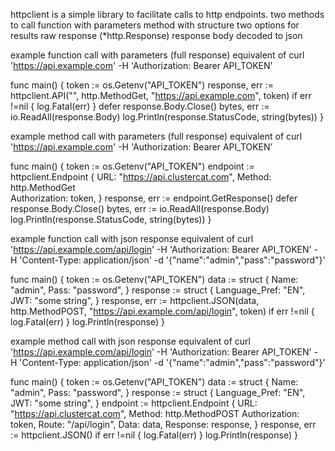 httpclient is a simple library to facilitate calls to http endpoints.
two methods to call
    function with parameters
    method with structure
two options for results
    raw response (*http.Response)
    response body decoded to json

example function call with parameters (full response)
equivalent of curl 'https://api.example.com' -H 'Authorization: Bearer API_TOKEN'


func main() {
    token := os.Getenv("API_TOKEN")
    response, err := httpclient.API("", http.MethodGet, "https://api.example.com", token)
    if err !=nil {
        log.Fatal(err)
    }
    defer response.Body.Close()
    bytes, err := io.ReadAll(response.Body)
    log.Println(response.StatusCode, string(bytes))
}

example method call with parameters (full response)
equivalent of curl 'https://api.example.com' -H 'Authorization: Bearer API_TOKEN'

func main() {
    token := os.Getenv("API_TOKEN")
    endpoint := httpclient.Endpoint {
        URL: "https://api.clustercat.com",
	    Method: http.MethodGet    
	    Authorization: token,
    }
    response, err := endpoint.GetResponse()
    defer response.Body.Close()
    bytes, err := io.ReadAll(response.Body)
    log.Println(response.StatusCode, string(bytes))
}

example function call with json response
equivalent of curl 'https://api.example.com/api/login' -H 'Authorization: Bearer API_TOKEN' - H 'Content-Type: application/json' -d '{"name":"admin","pass":"password"}'

func main() {
    token := os.Getenv("API_TOKEN")
    data := struct {
        Name: "admin",
        Pass: "password",
    }
    response := struct {
        Language_Pref: "EN",
        JWT: "some string",
    }
    response, err := httpclient.JSON(data, http.MethodPOST, "https://api.example.com/api/login", token)
    if err !=nil {
        log.Fatal(err)
    }
    log.Println(response)
}

example method call with json response
equivalent of curl 'https://api.example.com/api/login' -H 'Authorization: Bearer API_TOKEN' - H 'Content-Type: application/json' -d '{"name":"admin","pass":"password"}'

func main() {
    token := os.Getenv("API_TOKEN")
    data := struct {
        Name: "admin",
        Pass: "password",
    }
    response := struct {
        Language_Pref: "EN",
        JWT: "some string",
    }
    endpoint := httpclient.Endpoint {
        URL: "https://api.clustercat.com",
	    Method: http.MethodPOST
	    Authorization: token,
        Route: "/api/login",
        Data: data,
        Response: response,
    }
    response, err := httpclient.JSON()
    if err !=nil {
        log.Fatal(err)
    }
    log.Println(response)
}

